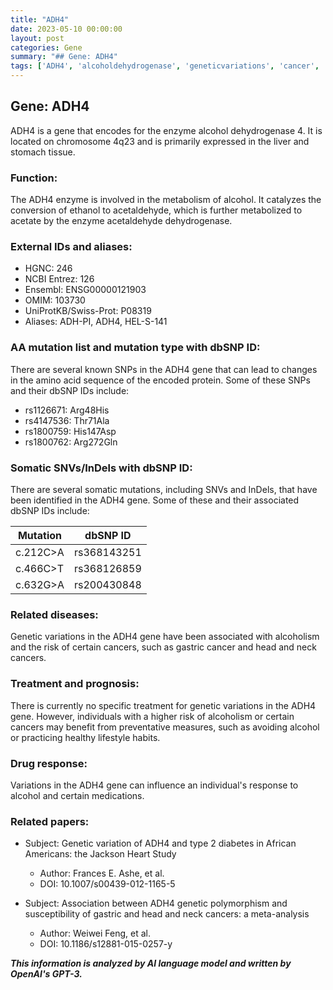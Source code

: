 ```yaml
---
title: "ADH4"
date: 2023-05-10 00:00:00
layout: post
categories: Gene
summary: "## Gene: ADH4"
tags: ['ADH4', 'alcoholdehydrogenase', 'geneticvariations', 'cancer', 'drugresponse', 'alcoholism', 'liver', 'stomachtissue']
---
```


## Gene: ADH4

ADH4 is a gene that encodes for the enzyme alcohol dehydrogenase 4. It is located on chromosome 4q23 and is primarily expressed in the liver and stomach tissue. 

### Function:
The ADH4 enzyme is involved in the metabolism of alcohol. It catalyzes the conversion of ethanol to acetaldehyde, which is further metabolized to acetate by the enzyme acetaldehyde dehydrogenase. 

### External IDs and aliases:
- HGNC: 246
- NCBI Entrez: 126
- Ensembl: ENSG00000121903
- OMIM: 103730
- UniProtKB/Swiss-Prot: P08319
- Aliases: ADH-PI, ADH4, HEL-S-141

### AA mutation list and mutation type with dbSNP ID:
There are several known SNPs in the ADH4 gene that can lead to changes in the amino acid sequence of the encoded protein. Some of these SNPs and their dbSNP IDs include:
- rs1126671: Arg48His
- rs4147536: Thr71Ala
- rs1800759: His147Asp
- rs1800762: Arg272Gln

### Somatic SNVs/InDels with dbSNP ID:
There are several somatic mutations, including SNVs and InDels, that have been identified in the ADH4 gene. Some of these and their associated dbSNP IDs include:

| Mutation           | dbSNP ID     |
|--------------------|--------------|
| c.212C>A           | rs368143251  |
| c.466C>T           | rs368126859  |
| c.632G>A           | rs200430848  |

### Related diseases:
Genetic variations in the ADH4 gene have been associated with alcoholism and the risk of certain cancers, such as gastric cancer and head and neck cancers.

### Treatment and prognosis:
There is currently no specific treatment for genetic variations in the ADH4 gene. However, individuals with a higher risk of alcoholism or certain cancers may benefit from preventative measures, such as avoiding alcohol or practicing healthy lifestyle habits.

### Drug response:
Variations in the ADH4 gene can influence an individual's response to alcohol and certain medications.

### Related papers:
- Subject: Genetic variation of ADH4 and type 2 diabetes in African Americans: the Jackson Heart Study
  - Author: Frances E. Ashe, et al.
  - DOI: 10.1007/s00439-012-1165-5
  
- Subject: Association between ADH4 genetic polymorphism and susceptibility of gastric and head and neck cancers: a meta-analysis
  - Author: Weiwei Feng, et al.
  - DOI: 10.1186/s12881-015-0257-y

**_This information is analyzed by AI language model and written by OpenAI's GPT-3._**